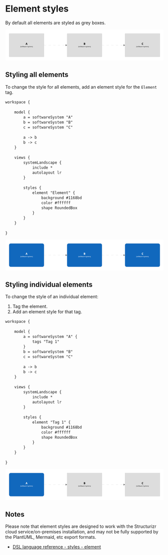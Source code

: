 # Element styles

By default all elements are styled as grey boxes.

[![](example-1.png)](http://structurizr.com/dsl?src=https://raw.githubusercontent.com/structurizr/dsl/master/docs/cookbook/element-styles/example-1.dsl)

## Styling all elements

To change the style for all elements, add an element style for the `Element` tag.

```
workspace {

    model {
        a = softwareSystem "A"
        b = softwareSystem "B"
        c = softwareSystem "C"

        a -> b
        b -> c
    }

    views {
        systemLandscape {
            include *
            autolayout lr
        }
        
        styles {
            element "Element" {
                background #1168bd
                color #ffffff
                shape RoundedBox
            }
        }
    }
    
}
```

[![](example-2.png)](http://structurizr.com/dsl?src=https://raw.githubusercontent.com/structurizr/dsl/master/docs/cookbook/element-styles/example-2.dsl)

## Styling individual elements

To change the style of an individual element:

1. Tag the element.
2. Add an element style for that tag.

```
workspace {

    model {
        a = softwareSystem "A" {
            tags "Tag 1"
        }
        b = softwareSystem "B"
        c = softwareSystem "C"

        a -> b
        b -> c
    }

    views {
        systemLandscape {
            include *
            autolayout lr
        }
        
        styles {
            element "Tag 1" {
                background #1168bd
                color #ffffff
                shape RoundedBox
            }
        }
    }
    
}
```

[![](example-3.png)](http://structurizr.com/dsl?src=https://raw.githubusercontent.com/structurizr/dsl/master/docs/cookbook/element-styles/example-3.dsl)

## Notes

Please note that element styles are designed to work with the Structurizr cloud service/on-premises installation, and may not be fully supported by the PlantUML, Mermaid, etc export formats. 

- [DSL language reference - styles - element](https://github.com/structurizr/dsl/blob/master/docs/language-reference.md#element-style)